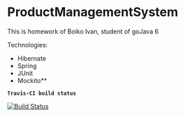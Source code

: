 # ProductManagementSystem

This is homework of Boiko Ivan, student of goJava 6

Technologies:
   - Hibernate
   - Spring
   - JUnit
   - Mockito**
    
  __`Travis-CI build status`__
    
 [![Build Status](https://travis-ci.org/Ivan0687/ProductManagementSystem.svg?branch=master)](https://travis-ci.org/Ivan0687/ProductManagementSystem)

